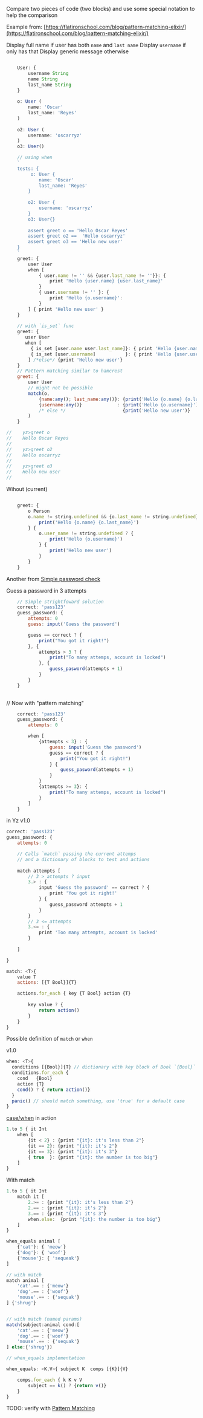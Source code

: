 
Compare two pieces of code (two blocks) and use some special notation to help the comparison

Example from: 
[https://flatironschool.com/blog/pattern-matching-elixir/](https://flatironschool.com/blog/pattern-matching-elixir/)

Display full name if user has both `name` and `last name`
Display `username` if only has that
Display generic message otherwise

```javascript

    User: {
        username String
        name String
        last_name String
    }
    
    o: User (
        name: 'Oscar'
        last_name: 'Reyes'
    )
    
    o2: User (
        username: 'oscarryz'
    )
    o3: User()

    // using when
    `
    tests: {
         o: User {
            name: 'Oscar'
            last_name: 'Reyes'
        }
        
        o2: User {
            username: 'oscarryz'
        }
        o3: User{}
        
        assert greet o == 'Hello Oscar Reyes'
        assert greet o2 ==  'Hello oscarryz'
        assert greet o3 == 'Hello new user'
    }
    `
    greet: {
        user User
        when [
            { user.name != '' && {user.last_name != ''}}: {
                print 'Hello {user.name} {user.last_name}'
            }
            { user.username != '' }: {
                print 'Hello {o.username}': 
            }
        ] { print 'Hello new user' }
    }
    
    // with `is_set` func
    greet: {
       user User
       when [
         { is_set [user.name user.last_name]}: { print 'Hello {user.name} {user.last_name}' }
         { is_set [user.username]           }: { print 'Hello {user.username}               }
        ] /*else*/ {print 'Hello new user'}
    }
    // Pattern matching similar to hamcrest
    greet: {
        user User
        // might not be possible
        match(o,
            {name:any(); last_name:any()}: {print('Hello {o.name} {o.last_name}')}
            {username:any()}             : {print('Hello {o.username}')}
            /* else */                     {print('Hello new user')}
        )
    }

//    yz>greet o 
//    Hello Oscar Reyes
//    
//    yz>greet o2 
//    Hello oscarryz
//
//    yz>greet o3 
//    Hello new user
//


```

Wihout (current)

```javascript

    greet: {
        o Person
        o.name != string.undefined && {o.last_name != string.undefined} ? {
            print('Hello {o.name} {o.last_name}')
        } {
            o.user_name != string.undefined ? {
                print('Hello {o.username}')
            } {
                print('Hello new user')
            }
        }
    }

```
Another from [Simple password check](https://gist.github.com/oscarryz/4b182cf7a8a696f4acdee38159f003e6)

Guess a password in 3 attempts 

```javascript
    // Simple strightfoward solution
    correct: 'pass123'
    guess_password: {
        attempts: 0
        guess: input('Guess the password')

        guess == correct ? {
            print("You got it right!")
        }, {
            attempts > 3 ? {
                print("To many attemps, account is locked")
            }, {
                guess_pasword(attempts + 1)
            }
        }
    }
    
```

 // Now with "pattern matching"
```javascript
    correct: 'pass123'
    guess_password: {
        attempts: 0

        when [ 
            {attempts < 3} : {
                guess: input('Guess the password')
                guess == correct ? {
                    print("You got it right!")
                } {
                    guess_pasword(attempts + 1)
                }
            } 
            {attempts >= 3}: {
                print("To many attemps, account is locked")
            }
        ]
    }

```

in Yz v1.0 
```javascript
correct: 'pass123'
guess_password: {
    attempts: 0

    // Calls `match` passing the current attemps 
    // and a dictionary of blocks to test and actions
    
    match attempts [
        // 3 > attempts ? input
        3.> : {
            input 'Guess the password' == correct ? {
                print 'You got it right!'
            } {
                guess_password attempts + 1
            }
        }
        // 3 <= attempts
        3.<= : {
            print 'Too many attempts, account is locked'
        }
        
    ]

}

match: <T>{
    value T
    actions: [{T Bool}]{T}

    actions.for_each { key {T Bool} action {T}
    
        key value ? {
            return action()
        } 
    }
}
```

Possible definition of `match`  or `when`

v1.0
```js
when: <T>{
  conditions [{Bool}]{T} // dictionary with key block of Bool `{Bool}` and block of T `{T}` as valuej
  conditions.for_each { 
    cond   {Bool}
    action {T}
    cond() ? { return action()}
  }
  panic() // should match something, use 'true' for a default case
} 
```

[case/when](https://arturo-lang.io/playground/?example=conditional%20structures%20-%20case%20when) in action
```js
1.to 5 { it Int
    when [
        {it < 2} : {print "{it}: it's less than 2"}
        {it == 2}: {print "{it}: it's 2"}
        {it == 3}: {print "{it}: it's 3"}
        { true  }: {print "{it}: the number is too big"}
    ]
}
```

With match 
```javascript
1.to 5 { it Int
    match it [
        2.>= : {print "{it}: it's less than 2"}
        2.== : {print "{it}: it's 2"} 
        3.== : {print "{it}: it's 3"} 
        when.else:  {print "{it}: the number is too big"}
    ]
}
```


```js
when_equals animal [
    {'cat'}: { 'meow'}
    {'dog'}: { 'woof'}
    {'mouse'}: { 'sequeak'}
]

// with match
match animal [
    'cat'.== : {'meow'}
    'dog'.== : {'woof'}
    'mouse'.== : {'sequak'}
] {'shrug'}


// with match (named params)
match(subject:animal cond:[
    'cat'.== : {'meow'}
    'dog'.== : {'woof'}
    'mouse'.== : {'sequak'}
] else:{'shrug'})

// when_equals implementation

when_equals: <K,V>{ subject K  comps [{K}]{V}

    comps.for_each { k K v V
        subject == k() ? {return v()}
    }
}
```


TODO: verify with [Pattern Matching](Questions/solved/Pattern%20Matching.md)